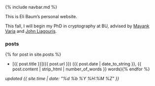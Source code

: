 {% include navbar.md %}

This is Eli Baum’s personal website.

This fall, I will begin my PhD in cryptography at BU, advised by [Mayank Varia](https://www.mvaria.com/) and [John Liagouris](https://cs-people.bu.edu/liagos/index.html).


### posts
{% for post in site.posts %}
- [{{ post.title }}]({{ post.url }}) ({{ post.date | date_to_string }}, {{ post.content | strip_html | number_of_words }} words){% endfor %}

*updated {{ site.time | date: "%d %b %Y %H:%M %Z" }}*
